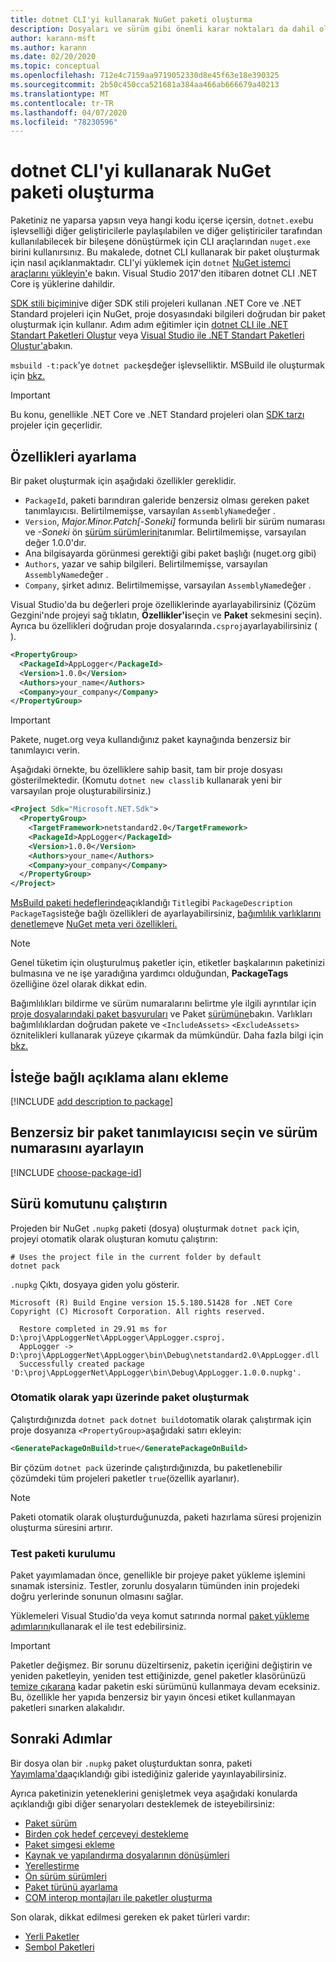 ```yaml
---
title: dotnet CLI'yi kullanarak NuGet paketi oluşturma
description: Dosyaları ve sürüm gibi önemli karar noktaları da dahil olmak üzere bir NuGet paketi tasarlama ve oluşturma sürecine ilişkin ayrıntılı bir kılavuz.
author: karann-msft
ms.author: karann
ms.date: 02/20/2020
ms.topic: conceptual
ms.openlocfilehash: 712e4c7159aa9719052330d8e45f63e18e390325
ms.sourcegitcommit: 2b50c450cca521681a384aa466ab666679a40213
ms.translationtype: MT
ms.contentlocale: tr-TR
ms.lasthandoff: 04/07/2020
ms.locfileid: "78230596"
---
```

# <a name="create-a-nuget-package-using-the-dotnet-cli"></a>dotnet CLI'yi kullanarak NuGet paketi oluşturma

Paketiniz ne yaparsa yapsın veya hangi kodu içerse içersin, `dotnet.exe`bu işlevselliği diğer geliştiricilerle paylaşılabilen ve diğer geliştiriciler tarafından kullanılabilecek bir bileşene dönüştürmek için CLI araçlarından `nuget.exe` birini kullanırsınız. Bu makalede, dotnet CLI kullanarak bir paket oluşturmak için nasıl açıklanmaktadır. CLI'yi yüklemek için `dotnet` [NuGet istemci araçlarını yükleyin'](../install-nuget-client-tools.md)e bakın. Visual Studio 2017'den itibaren dotnet CLI .NET Core iş yüklerine dahildir.

[SDK stili biçimini](../resources/check-project-format.md)ve diğer SDK stili projeleri kullanan .NET Core ve .NET Standard projeleri için NuGet, proje dosyasındaki bilgileri doğrudan bir paket oluşturmak için kullanır. Adım adım eğitimler için [dotnet CLI ile .NET Standart Paketleri Oluştur](../quickstart/create-and-publish-a-package-using-the-dotnet-cli.md) veya [Visual Studio ile .NET Standart Paketleri Oluştur'a](../quickstart/create-and-publish-a-package-using-visual-studio.md)bakın.

`msbuild -t:pack`'ye `dotnet pack`eşdeğer işlevselliktir. MSBuild ile oluşturmak için [bkz.](creating-a-package-msbuild.md)

> [!IMPORTANT]
> Bu konu, genellikle .NET Core ve .NET Standard projeleri olan [SDK tarzı](../resources/check-project-format.md) projeler için geçerlidir.

## <a name="set-properties"></a>Özellikleri ayarlama

Bir paket oluşturmak için aşağıdaki özellikler gereklidir.

- `PackageId`, paketi barındıran galeride benzersiz olması gereken paket tanımlayıcısı. Belirtilmemişse, varsayılan `AssemblyName`değer .
- `Version`, *Major.Minor.Patch[-Soneki]* formunda belirli bir sürüm numarası ve *-Soneki* ön [sürüm sürümlerini](prerelease-packages.md)tanımlar. Belirtilmemişse, varsayılan değer 1.0.0'dır.
- Ana bilgisayarda görünmesi gerektiği gibi paket başlığı (nuget.org gibi)
- `Authors`, yazar ve sahip bilgileri. Belirtilmemişse, varsayılan `AssemblyName`değer .
- `Company`, şirket adınız. Belirtilmemişse, varsayılan `AssemblyName`değer .

Visual Studio'da bu değerleri proje özelliklerinde ayarlayabilirsiniz (Çözüm Gezgini'nde projeyi sağ tıklatın, **Özellikler'i**seçin ve **Paket** sekmesini seçin). Ayrıca bu özellikleri doğrudan proje dosyalarında`.csproj`ayarlayabilirsiniz ( ).

```xml
<PropertyGroup>
  <PackageId>AppLogger</PackageId>
  <Version>1.0.0</Version>
  <Authors>your_name</Authors>
  <Company>your_company</Company>
</PropertyGroup>
```

> [!Important]
> Pakete, nuget.org veya kullandığınız paket kaynağında benzersiz bir tanımlayıcı verin.

Aşağıdaki örnekte, bu özelliklere sahip basit, tam bir proje dosyası gösterilmektedir. (Komutu `dotnet new classlib` kullanarak yeni bir varsayılan proje oluşturabilirsiniz.)

```xml
<Project Sdk="Microsoft.NET.Sdk">
  <PropertyGroup>
    <TargetFramework>netstandard2.0</TargetFramework>
    <PackageId>AppLogger</PackageId>
    <Version>1.0.0</Version>
    <Authors>your_name</Authors>
    <Company>your_company</Company>
  </PropertyGroup>
</Project>
```

[MsBuild paketi hedeflerinde](../reference/msbuild-targets.md#pack-target)açıklandığı `Title`gibi `PackageDescription` `PackageTags`isteğe bağlı özellikleri de ayarlayabilirsiniz, [bağımlılık varlıklarını denetleme](../consume-packages/package-references-in-project-files.md#controlling-dependency-assets)ve [NuGet meta veri özellikleri.](/dotnet/core/tools/csproj#nuget-metadata-properties)

> [!NOTE]
> Genel tüketim için oluşturulmuş paketler için, etiketler başkalarının paketinizi bulmasına ve ne işe yaradığına yardımcı olduğundan, **PackageTags** özelliğine özel olarak dikkat edin.

Bağımlılıkları bildirme ve sürüm numaralarını belirtme yle ilgili ayrıntılar için [proje dosyalarındaki paket başvuruları](../consume-packages/package-references-in-project-files.md) ve Paket [sürümüne](../concepts/package-versioning.md)bakın. Varlıkları bağımlılıklardan doğrudan pakete ve `<IncludeAssets>` `<ExcludeAssets>` öznitelikleri kullanarak yüzeye çıkarmak da mümkündür. Daha fazla bilgi için [bkz.](../consume-packages/package-references-in-project-files.md#controlling-dependency-assets)

## <a name="add-an-optional-description-field"></a>İsteğe bağlı açıklama alanı ekleme

[!INCLUDE [add description to package](includes/add-description.md)]

## <a name="choose-a-unique-package-identifier-and-set-the-version-number"></a>Benzersiz bir paket tanımlayıcısı seçin ve sürüm numarasını ayarlayın

[!INCLUDE [choose-package-id](includes/choose-package-id.md)]

## <a name="run-the-pack-command"></a>Sürü komutunu çalıştırın

Projeden bir NuGet `.nupkg` paketi (dosya) oluşturmak `dotnet pack` için, projeyi otomatik olarak oluşturan komutu çalıştırın:

```dotnetcli
# Uses the project file in the current folder by default
dotnet pack
```

`.nupkg` Çıktı, dosyaya giden yolu gösterir.

```output
Microsoft (R) Build Engine version 15.5.180.51428 for .NET Core
Copyright (C) Microsoft Corporation. All rights reserved.

  Restore completed in 29.91 ms for D:\proj\AppLoggerNet\AppLogger\AppLogger.csproj.
  AppLogger -> D:\proj\AppLoggerNet\AppLogger\bin\Debug\netstandard2.0\AppLogger.dll
  Successfully created package 'D:\proj\AppLoggerNet\AppLogger\bin\Debug\AppLogger.1.0.0.nupkg'.
```

### <a name="automatically-generate-package-on-build"></a>Otomatik olarak yapı üzerinde paket oluşturmak

Çalıştırdığınızda `dotnet pack` `dotnet build`otomatik olarak çalıştırmak için proje dosyanıza `<PropertyGroup>`aşağıdaki satırı ekleyin:

```xml
<GeneratePackageOnBuild>true</GeneratePackageOnBuild>
```

Bir çözüm `dotnet pack` üzerinde çalıştırdığınızda, bu paketlenebilir çözümdeki tüm[<IsPackable>](/dotnet/core/tools/csproj#nuget-metadata-properties) projeleri paketler `true`(özellik ayarlanır).

> [!NOTE]
> Paketi otomatik olarak oluşturduğunuzda, paketi hazırlama süresi projenizin oluşturma süresini artırır.

### <a name="test-package-installation"></a>Test paketi kurulumu

Paket yayımlamadan önce, genellikle bir projeye paket yükleme işlemini sınamak istersiniz. Testler, zorunlu dosyaların tümünden inin projedeki doğru yerlerinde sonunun olmasını sağlar.

Yüklemeleri Visual Studio'da veya komut satırında normal [paket yükleme adımlarını](../consume-packages/overview-and-workflow.md#ways-to-install-a-nuget-package)kullanarak el ile test edebilirsiniz.

> [!IMPORTANT]
> Paketler değişmez. Bir sorunu düzeltirseniz, paketin içeriğini değiştirin ve yeniden paketleyin, yeniden test ettiğinizde, genel paketler klasörünüzü [temize çıkarana](../consume-packages/managing-the-global-packages-and-cache-folders.md#clearing-local-folders) kadar paketin eski sürümünü kullanmaya devam eceksiniz. Bu, özellikle her yapıda benzersiz bir yayın öncesi etiket kullanmayan paketleri sınarken alakalıdır.

## <a name="next-steps"></a>Sonraki Adımlar

Bir dosya olan bir `.nupkg` paket oluşturduktan sonra, paketi [Yayımlama'da](../nuget-org/publish-a-package.md)açıklandığı gibi istediğiniz galeride yayınlayabilirsiniz.

Ayrıca paketinizin yeteneklerini genişletmek veya aşağıdaki konularda açıklandığı gibi diğer senaryoları desteklemek de isteyebilirsiniz:

- [Paket sürüm](../concepts/package-versioning.md)
- [Birden çok hedef çerçeveyi destekleme](../create-packages/multiple-target-frameworks-project-file.md)
- [Paket simgesi ekleme](../reference/nuspec.md#icon)
- [Kaynak ve yapılandırma dosyalarının dönüşümleri](../create-packages/source-and-config-file-transformations.md)
- [Yerelleştirme](../create-packages/creating-localized-packages.md)
- [Ön sürüm sürümleri](../create-packages/prerelease-packages.md)
- [Paket türünü ayarlama](../create-packages/set-package-type.md)
- [COM interop montajları ile paketler oluşturma](../create-packages/author-packages-with-COM-interop-assemblies.md)

Son olarak, dikkat edilmesi gereken ek paket türleri vardır:

- [Yerli Paketler](../guides/native-packages.md)
- [Sembol Paketleri](../create-packages/symbol-packages-snupkg.md)
